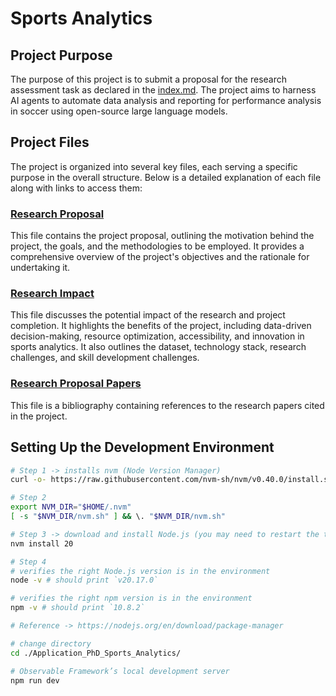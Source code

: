 # Sports Analytics

## Project Purpose

The purpose of this project is to submit a proposal for the research assessment task as declared in the [index.md](./Application_PhD_Sports_Analytics/src/index.md). The project aims to harness AI agents to automate data analysis and reporting for performance analysis in soccer using open-source large language models.

## Project Files

The project is organized into several key files, each serving a specific purpose in the overall structure. Below is a detailed explanation of each file along with links to access them:

### [Research Proposal](./Application_PhD_Sports_Analytics/src/01_research_proposal.md)

This file contains the project proposal, outlining the motivation behind the project, the goals, and the methodologies to be employed. It provides a comprehensive overview of the project's objectives and the rationale for undertaking it.

### [Research Impact](./Application_PhD_Sports_Analytics/src/02_research_impact.md)

This file discusses the potential impact of the research and project completion. It highlights the benefits of the project, including data-driven decision-making, resource optimization, accessibility, and innovation in sports analytics. It also outlines the dataset, technology stack, research challenges, and skill development challenges.

### [Research Proposal Papers](./Application_PhD_Sports_Analytics/src/research_proposal_papers.bib)

This file is a bibliography containing references to the research papers cited in the project.

## Setting Up the Development Environment

```bash
# Step 1 -> installs nvm (Node Version Manager)
curl -o- https://raw.githubusercontent.com/nvm-sh/nvm/v0.40.0/install.sh | bash

# Step 2 
export NVM_DIR="$HOME/.nvm"
[ -s "$NVM_DIR/nvm.sh" ] && \. "$NVM_DIR/nvm.sh"

# Step 3 -> download and install Node.js (you may need to restart the terminal)
nvm install 20

# Step 4
# verifies the right Node.js version is in the environment
node -v # should print `v20.17.0`

# verifies the right npm version is in the environment
npm -v # should print `10.8.2`

# Reference -> https://nodejs.org/en/download/package-manager
```

```bash
# change directory
cd ./Application_PhD_Sports_Analytics/

# Observable Framework’s local development server 
npm run dev
```

